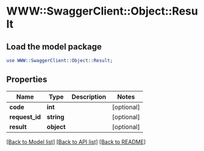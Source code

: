 # WWW::SwaggerClient::Object::Result

## Load the model package
```perl
use WWW::SwaggerClient::Object::Result;
```

## Properties
Name | Type | Description | Notes
------------ | ------------- | ------------- | -------------
**code** | **int** |  | [optional] 
**request_id** | **string** |  | [optional] 
**result** | **object** |  | [optional] 

[[Back to Model list]](../README.md#documentation-for-models) [[Back to API list]](../README.md#documentation-for-api-endpoints) [[Back to README]](../README.md)


